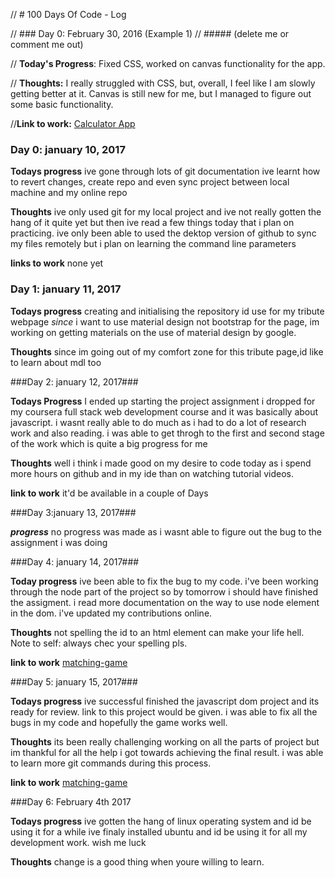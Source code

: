 // # 100 Days Of Code - Log

// ### Day 0: February 30, 2016 (Example 1)
// ##### (delete me or comment me out)

// **Today's Progress**: Fixed CSS, worked on canvas functionality for the app.

// **Thoughts:** I really struggled with CSS, but, overall, I feel like I am slowly getting better at it. Canvas is still new for me, but I managed to figure out some basic functionality.

//**Link to work:** [Calculator App](http://www.example.com)


### Day 0: january 10, 2017

**Todays progress** ive gone through lots of git documentation
                    ive learnt how to revert changes, create repo and even sync project between
                    local machine and my online repo

**Thoughts** ive only used git for my local project and ive not really gotten the hang of it quite yet
             but then ive read a few things today that i plan on practicing. ive only been able to used
             the dektop version of github to sync my files remotely but i plan on learning the command line 
             parameters

**links to work** none yet



### Day 1: january 11, 2017

**Todays progress** creating and initialising the repository id use for my tribute webpage
                    *since* i want to use material design not bootstrap for the page, im working
                    on getting materials on the use of material design by google.

**Thoughts**        since im going out of my comfort zone for this tribute page,id like to learn 
                    about mdl too

###Day 2: january 12, 2017###

**Todays Progress** I ended up starting the project assignment i dropped for my coursera full stack web
                    development course and it was basically about javascript.
                    i wasnt really able to do much as i had to do a lot of research work and also reading.
                    i was able to get throgh to the first and second stage of the work which is quite a big 
                    progress for me

**Thoughts** well i think i made good on my desire to code today as i spend more hours on github and in my ide 
             than on watching tutorial videos.

**link to work** it'd be available in a couple of Days

###Day 3:january 13, 2017###

***progress*** no progress was made as i wasnt able to figure out the bug to the assignment i was doing

###Day 4: january 14, 2017###

**Today progress** ive been able to fix the bug to my code.
                   i've been working through the node part of the project so by tomorrow i should have finished the assigment.
                   i read more documentation on the way to use node element in the dom.
                   i've updated my contributions online.

**Thoughts**        not spelling the id to an html element can make your life hell.
                    Note to self: always chec your spelling pls.

**link to work**  [matching-game](https://www.github.com/ipaye/matching-game)


###Day 5: january 15, 2017###

**Todays progress** ive successful finished the javascript dom project and its ready for review.
                    link to this project would be given.
                    i was able to fix all the bugs in my code and hopefully the game works well.

**Thoughts** its been really challenging working on all the parts of project but im thankful
            for all the help i got towards achieving the final result.
            i was able to learn more git commands during this process.

**link to work**  [matching-game](https://www.github.com/ipaye/matching-game)


###Day 6: February 4th 2017

**Todays progress** ive gotten the hang of linux operating system and id be using it for a while
                    ive finaly installed ubuntu and id be using it for all my development work.
                    wish me luck

**Thoughts**        change is a good thing when youre willing to learn.
